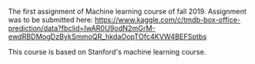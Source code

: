 The first assignment of Machine learning course of fall 2019.
Assignment was to be submitted here: https://www.kaggle.com/c/tmdb-box-office-prediction/data?fbclid=IwAR0U9odN2mGrM-ewdRBDMogDzBykSmmoQR_hkdaOopTOfc4KVW4BEFSptbs

This course is based on Stanford's machine learning course.
